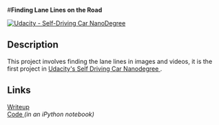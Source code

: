 #**Finding Lane Lines on the Road** 

[![Udacity - Self-Driving Car NanoDegree](https://s3.amazonaws.com/udacity-sdc/github/shield-carnd.svg)](http://www.udacity.com/drive)


Description
---

This project involves finding the lane lines in images and videos, it is the first project in <a href="http://www.udacity.com/drive"> Udacity's Self Driving Car Nanodegree </a>.

Links
---
<div>
  <a href="writeup.md">Writeup</a>
</div>
<div>
  <a href="P1.ipynb"> Code <em></a> (in an iPython notebook)</em>
</div>
